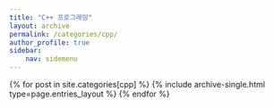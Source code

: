 ```yaml
---
title: "C++ 프로그래밍"
layout: archive
permalink: /categories/cpp/
author_profile: true
sidebar:
    nav: sidemenu
---
```


{% for post in site.categories[cpp] %} 
    {% include archive-single.html type=page.entries_layout %} 
{% endfor %}